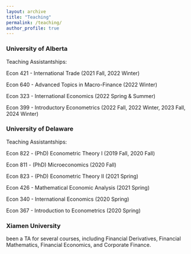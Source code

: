 ```yaml
---
layout: archive
title: "Teaching"
permalink: /teaching/
author_profile: true
---
```



### University of Alberta 
Teaching Assistantships:

Econ 421 - International Trade (2021 Fall, 2022 Winter)<br>

Econ 640 - Advanced Topics in Macro-Finance (2022 Winter)<br>

Econ 323 - International Economics (2022 Spring & Summer)<br>

Econ 399 - Introductory Econometrics (2022 Fall, 2022 Winter, 2023 Fall, 2024 Winter)<br>


### University of Delaware 
Teaching Assistantships:

Econ 822 - (PhD) Econometric Theory I (2019 Fall, 2020 Fall)<br>

Econ 811 - (PhD) Microeconomics (2020 Fall)<br>

Econ 823 - (PhD) Econometric Theory II (2021 Spring)<br>

Econ 426 - Mathematical Economic Analysis (2021 Spring)<br>

Econ 340 - International Economics (2020 Spring)<br>

Econ 367 - Introduction to Econometrics (2020 Spring)<br>


### Xiamen University
been a TA for several courses, including Financial Derivatives, Financial Mathematics, Financial Economics, and Corporate Finance.
